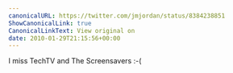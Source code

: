 ```yaml
---
canonicalURL: https://twitter.com/jmjordan/status/8384238851
ShowCanonicalLink: true
CanonicalLinkText: View original on
date: 2010-01-29T21:15:56+00:00
---
```

I miss TechTV and The Screensavers :-(